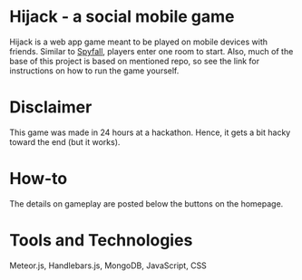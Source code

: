 # Hijack - a social mobile game
Hijack is a web app game meant to be played on mobile devices with friends. Similar to [Spyfall](https://github.com/evanbrumley/spyfall), players enter one room to start. Also, much of the base of this project is based on mentioned repo, so see the link for instructions on how to run the game yourself.

# Disclaimer
This game was made in 24 hours at a hackathon. Hence, it gets a bit hacky toward the end (but it works).

# How-to
The details on gameplay are posted below the buttons on the homepage.

# Tools and Technologies
Meteor.js, Handlebars.js, MongoDB, JavaScript, CSS